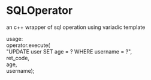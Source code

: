 # SQLOperator
an c++ wrapper of sql operation using variadic template

usage:                                                                                          
operator.execute(                                                                             
"UPDATE user SET age = ? WHERE username = ?",                                             
ret_code,                                                                                 
age,                                                                                      
username);
